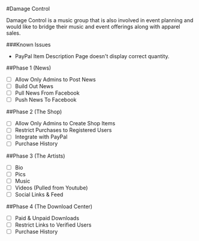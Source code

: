 #Damage Control

Damage Control is a music group that is also involved in event planning and would like to bridge their music and event offerings along with apparel sales.

###Known Issues
- PayPal Item Description Page doesn't display correct quantity.

##Phase 1 (News)
- [ ] Allow Only Admins to Post News
- [ ] Build Out News
- [ ] Pull News From Facebook
- [ ] Push News To Facebook

##Phase 2 (The Shop)
- [ ] Allow Only Admins to Create Shop Items
- [ ] Restrict Purchases to Registered Users
- [ ] Integrate with PayPal
- [ ] Purchase History

##Phase 3 (The Artists)
- [ ] Bio
- [ ] Pics
- [ ] Music
- [ ] Videos (Pulled from Youtube)
- [ ] Social Links & Feed

##Phase 4 (The Download Center)
- [ ] Paid & Unpaid Downloads
- [ ] Restrict Links to Verified Users
- [ ] Purchase History
